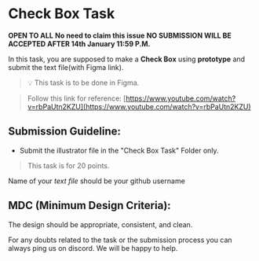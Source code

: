 # Check Box Task

**OPEN TO ALL** **No need to claim this issue** **NO SUBMISSION WILL BE ACCEPTED AFTER 14th January 11:59 P.M.**

In this task, you are supposed to make a **Check Box** using **prototype** and submit the text file(with Figma link).

> 💡 This task is to be done in Figma. 

> Follow this link for reference: [https://www.youtube.com/watch?v=rbPaUtn2KZU](https://www.youtube.com/watch?v=rbPaUtn2KZU)

## **Submission Guideline:**

- Submit the illustrator file in the "Check Box Task" Folder only.

> This task is for 20 points.

Name of your *text file* should be your github username

## **MDC (Minimum Design Criteria):**

The design should be appropriate, consistent, and clean. 

For any doubts related to the task or the submission process you can always ping us on discord. We will be happy to help.
